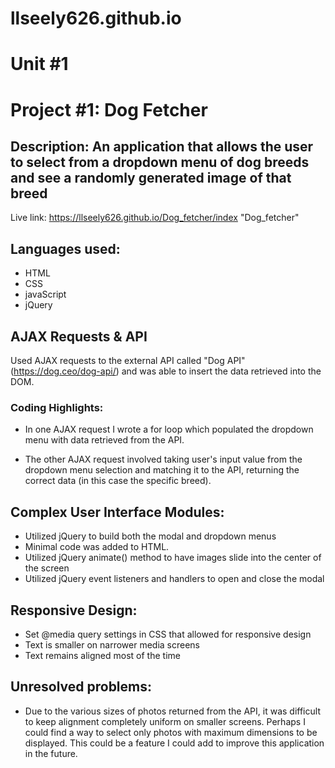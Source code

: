 # llseely626.github.io
# Unit #1

# Project #1: Dog Fetcher 
## Description: An application that allows the user to select from a dropdown menu of dog breeds and see a randomly generated image of that breed

Live link: https://llseely626.github.io/Dog_fetcher/index "Dog_fetcher"

## Languages used:

* HTML
* CSS
* javaScript
* jQuery

## AJAX Requests & API

Used AJAX requests to the external API called "Dog API" (https://dog.ceo/dog-api/) and was able to insert the data retrieved into the DOM. 

### Coding Highlights:

* In one AJAX request I wrote a for loop which populated the dropdown menu with data retrieved from the API.

* The other AJAX request involved taking user's input value from the dropdown menu selection and matching it to the API, returning the correct data (in this case the specific breed).

## Complex User Interface Modules:
 * Utilized jQuery to build both the modal and dropdown menus 
 * Minimal code was added to HTML.
 * Utilized jQuery animate() method to have images slide into the center of the screen
 * Utilized jQuery event listeners and handlers to open and close the modal

## Responsive Design:
* Set @media query settings in CSS that allowed for responsive design
* Text is smaller on narrower media screens
* Text remains aligned most of the time

## Unresolved problems:
* Due to the various sizes of photos returned from the API, it was difficult to keep alignment completely uniform on smaller screens. Perhaps I could find a way to select only photos with maximum dimensions to be displayed. This could be a feature I could add to improve this application in the future.

